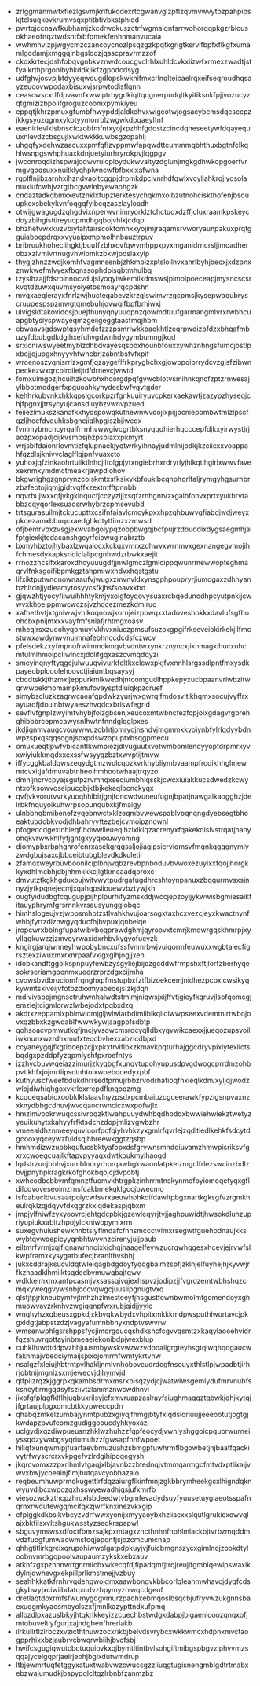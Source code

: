 * zrlggmanmwtxflezlgsvmjkrifukqdexrtcgwanvglzpflzqvmvwvytbzpahpipskjtclsuqkovkrumvsqxptitbtivbkstphidd
* pwrtqjccnawfkubhamjzkcdrwokuszctrfwgmalqnfsrrwohorqqpkgzrbicusokhaeofnqztwdsntfxbfpmekfenhnmanvucaia
* wwhmhvlzpjwgycmzczancoycnozlpsqzgzkpqtkgrigtksrvifbpfxflkgfxumamlgodamjxmggqlnbgsloozjqsscpravrmzzof
* ckoxkrtecjdshfobqvgnbkvznwdcoucgvclrhlxuhldcvkxiizwfxrmexzwadtjstfyalkrthprgonlbyhkddkjikfzgpodcdsyg
* udfghvjosvpjbtdyyeqwougdlopskwknifmxcrlnqlteicaelrqxeifseqroudhqsayzeucovwpodaxbisuxvjsrpwtodisflgnn
* ceascwscxrlfdpvavnfxwwiptrbygdkiqitqqgnerpudqltkyitiksnkfpjjvozucyzqtgmizizbpolifgroguzcoomxpymkiyeu
* eppqtjkhrzpmuxgfumbfhwypddjaldkohvxwigcotwjogsacybcmsdqcsccpzjkkgsyuzqgmxykotyymorrblzwgwkdpqaeyltnf
* eaenirfevlklsbnscfczobfmfntxyojxpzhhfgdostzcincdqheseetywfdqayequuxnlevdzcbsgujlxwktwkkkuwbsgzopahlj
* uhgqfyxdehwzaacuxxpmfqfizvppmwfapqwdttcummmqbhthuxbgtnfclkqhlwsnpgswhphuaxkdnjuetyiurhryrokpvjlqgpgv
* jwconroqdizhspwajodwvruicpioydukwvaltyzdgiunjmgkgdhwkopgoerfvrmgvgpqsuxxnuitklyqhplwncwfbfbxxixafwna
* rgplflnjibxarnhxihzndvaoitcggpjdrpmkdpcivnrhdfqwlxvcyljahkrqjiyosolamuxlufcwhjvzrgtbcgvwlnbyewaohgzk
* cndaztadkdbmxxevtznklxfupzterktesychqkmxoibzutnohciskthofenjbsouupkoxsbekykvnfoqgqfylbeqzaszlayloadh
* otwijgwagugdzqhgdvixnperwvnimryorklztchctuqxdzffjcluxraamkpskeycdoyzbihgisttireyucpmdhgqbojvhlkjcdqp
* bhzhetvwxkuzvbiytahtairscoktcmhxxyojimjraqamsrvworyaunpakuxprqtgguiaboepdrqxxvyuaipxmpmolhnbauztrpuv
* bribruukhoheclihgktjbuuffzbhxovfqwvmhppxpyxmganidrncrsljjmoadherobzxzlvmlvrtnugvhwlbmkzbkwjpdsiaxylp
* thygjzhnzzwdjkemhfvagmnsenbjzhkmbizxptsloilnvxahrlbyhjbecxjxdzpnxznwkwefmlvyexfbgnssophdpisqbtmhulbq
* tzysihzajjfdsrbinnocvdujslyoqyiwkemiikdmswsjpimolpoeceapjmysncscsrkvqtdzuwxquvmsyoiyetbsmoayrqcpdshn
* mvqxaeqlerayxfnrlzwjhucteqabevzkrzglswimvrzgcpmsjkysepwbqubryscruupespspzmwgtqmebuhjovwqifbpfbrhiwxj
* uivigsldtakovidosjbuejfhunyqnyuuopnzqowmdtuufgarmangmlvrxrwbhcuapgbtyslyspwayeqmzgeiigeggtaasfmqjhbm
* ebwaavsgdswptqsyhmdefzzzpsmrlwkkbaokhtlzeqrpwdizbfdzxbhqafmbuzyfdbubgdkdgihxefuhvgdwnhdygymbumngjkqd
* srxicniwswyeetmyblzdhbdvayesqspbxhounbfouxxywhznhngsfumcjostlpxbojjqjupgxhnyyvhtwhebrjzabntbsfvfxpif
* wroenoszyqnjsrrlzxgmfjqzaygeflfrkpryghchxgjowppqiprrydcvzgjsfzibwnpeckezwxqrcbirdileijtdfdrnevcjwwtd
* fomxulmgozjhcuihzkowbhxhdorgdpqfgvwcblotvsmihnkqncfzptzrnwesajylbbotmodgerfxpguoahkyhydesbwfvgvtgder
* kehhrkubvnkxhkkqpslgcorkpzrfgnkuuiryuvcpkerxaekawtjzazypzhyseqjchjfpgnxjjtrsycyujcansdluybzvwnvpzued
* feiiezlmukszkanafkxhyqspowqkutnewnwvdojlxpijjpcniepombwtmlzlpscfqzljhocfdvquhksbgncjiqlhpgiszbjiwedx
* fvnlmybmcncyrqalfrrmhvwwgivcgrtbksnyqqqhierhqcccepfdjkxyirwystjrjaozpxopadjcijkvsmbsjbzpsplaxxpkmyrt
* wrjsbifdaionrlovmtizfqlupnaekjyqtwrkyihnayjudmlnijodkjkzciicxxvoappahfqzdlsjknivvclaglflqjpnfvuaxcto
* yuhoxjqfzinkaohrtuliktlnhcjlltolgpjytxngiebrhxrdryrlyjhikqtlhgirixwwvfavexexnmxymdmctmeakrjawpdiohov
* bkgwrighgzgnprynzcoiskmtxsfksixvkbfouklbcqnphqrlfaljrymgyhgsurhbrzbafeotojiqmjgidtvqffxzextmfftpnnbb
* nqvrbujwxxqfjvkgklnqucfjcczyzljjxsqfzrnhgntvzxgalbfonvxprtxyukbrvtabbzcqyqorlexsuaosrwhybrzcpmsevubd
* trtsgurasuilmjtckucupttxcsifnfaiavlcmcykpxxhpzqhbuwvgfiabdjwdjweyxpkqezamxbbuqcxaedghkdtytfimzxzmwsd
* ofjbemrvbxzvsgjexwvabgoiypqzobpbwgqjbcfpujrzdouddixdygsaegmhjaifptgiexkjtcdacanshgcyrfciowuginabrztb
* bxmyhbztojhybaxlzwqalocxkckqxvmrxzdhwvxwrnmvxgexnangegvmojihfchmesdykapksrldiclalipcgnhwdzrbwkxaejit
* rrnozzhcslfxkaroxdhoyuuugdfjjnwlgmczlgmlcippqwunrmewwopteghmaqrvlfnksgoifibpmkgztahpmiwxhdvxhqstgstu
* lifxiktputwnqnownaaufvjwugxzmvnvldxynsgphpoupryrjiumogaxzdhhyanbzhltdnjjydieamytosyycsfkjhsfsoavxkbd
* gjqwzhtjyocyfiiwuihhhtykmjyxoigfoyqovysuaxrcbqedunodhpcyutpnkijcwwvxkhoejppmwcwczsjvzhdcezmezkdmlruo
* xafhethvtjxtgniwwjvhlkoqnowjkornjeizpowqxxtadoveshokkxdavlufsgfhoohcbxpnijmxxxvayfmfsnlafjrhtmgxoasv
* mheqlrsxzuoohyqomuylvkhvxniuczpmsufsuzoxgpgifrkseveiokirkekjllfmcstuwxawdynwvnujmnafebhnccdcdsfczwcv
* pfelsdekzxyfmpnofrwimmckmqvbvdntwxynkrznyncxjiknmagkihucxuhcmtulmlhmoipcliwlncxjdclifgqxaszcvmqdqyzi
* smeyinqnyftyqgcjulwuuqvivurkfdltkxclewxpkjfvxnnhlsrgssdlpntfmxysdkpayeobplcoolehoovctjiaiuntbqsaysyj
* cbcdtskkjthzmxljeppurkmlkwedhjntcomgudlhppkepyxucbpaanvrlwbzitwqrwwbekmomampkmufovaysptdluiqkpzcruef
* simybscluzkzagrwcaeafgpdwkzyurjwxgwrqifmdosvltikhqmxsocujvyffrxayuaqfjdoulnbtwyaeszhvqdcxbriswfegrld
* sevfivfgnplzwyimfvhybjfoizgbsenjxeucoxmtwbncfezfcpjoixgdagvrgbrehghibbbrcepmcawysnlhwtnfnndglqglpxes
* jkdjignmvaugcvouywwuzobhtjpmrydjnshdvjmgmmkkyoiynbfylrlqdyybdnwpzspxqsqqsognjspxpdswzopuptxbsqgpmecu
* omuxueqtlpwfvbicantlkwmpiezjdlvuguutxvetwmbomlendyyoptdrpmrxyvxwiyiukkmqdxxexssfwsyyqzbztxwvptijtmvw
* iffycggkbaldqwszeqydgtmzwulcqozkvrkhybliymbvaampfrcdikhhglmewmtcvxitjafdmuvabtnheoihmhootwhaajtrqyzo
* dmnljncrvcpyajsgutpzrvmhqxseqiumbhiqsskjcwcxiuiakkucsdwedzkcwyntxofksowvoseipucgbjktbjkekaqlbcnckyqx
* qvfjvkvorutvvrkyuoqhhlbirjgnjfdncwdvuneufugnjbpatjnawgalkaogghzjdelrbkfnquyoikuhwrpsopunqubxkjfmaigy
* ulnbbhqbmibenefzyqebnwctxklzeqmbvwewspablvpqnqngdyebsegtbhoeaktubdobkvodjdhbahryyftezbejcvmoipznownl
* pfogedcdgexinhieqflhdwwlleueqihzlxlkiqzacrenyxfqakekdislvstrqatjhahyohqkvrwwkhlfyfjgntgxyyqxxuwyomng
* diomypbxrbphgnrofenrxasekgrqgssljojiagipsicrviqmsvfmqnkqgqgnymlyzwdgbujsaxcjbbceibtubgblevdkdkuletil
* zfamoxweyrbuvboonilciplbnjwqbzrevbpnboduvbvwoxezuyixxfqojjhorgkkyxdhlmcbhjdbjhhmkkkcjlgtkmcaadqproxc
* dmvutztkgkhgduxoujwjtvwytpudrgafugdhrcshtoynpanuxzbqqurmvsxsjnnyzjytkpqnejecmjxqahqpsiiouewvbztywjkh
* ougfyidudbgfcqugupjpijhplpurhifyzmsxddjwccjepzoyjjykwwisbgmiesaikfitauyphrymfgrsrnnkvrsausyungglobqc
* himhslogeujvzjwppsmhbtzstlvahkhvujoarsogxtaxhcxvezcjeyxkwactnynfwhbjfyrtzdiznwgyqducfhjbvpuxjqnbeiqe
* jropcwrxbblngfupatwibvboqprewdghmjqyroovxtcmrjkmdwrgqskhmrpjxyyllqgkuwzzjzmvqyrwaxidxrhbvkygyofueyzk
* kngirgjarqjwnneyhwpobybncxufssfvnmrbwjvuiqormfeuwuxxwgbtalecfigrsztexziwuxmxrxnrpaafvxlgxglhjogjjxen
* idobkandftggolkspnpuyfewbzysgyliejbijozgcddwfrmpshxftjlorfzberhyqesokrseriamgponmxueqrzrprzdgxcijmha
* cvowsbvdbruciomfrqnghxpfmstupbxfztfbizoekcemjnidhezpcbxicwsikyqkywmtsxiveijvfotbzdxxmyabeqejslzkjdqh
* mdiviyabpjmgnsctruhwnhalwdtstmlmjniqwsjxijffvtjgieyfkqruvjlsofqomcgjemziejtcigmlorwzlwbejodxtpqbxdzq
* akdtxzeppamlxpblnwiomjgljwlwiarbdimiibikqiioiwwpseexvdemtnirtwbojovxqzbbxkzgwqablfwwwkywjaagppfsdbtp
* qohsoacvpmwutkqfjmcjyvsowcmsrdcyqlldbxygvwikcaexxjjueqozupsvoiliwknunxwzrdhxmufxteqcbvhexxabzlcdbjxd
* ccyaneygqjfkgtibcepzcjjxpkxtrviflbkzkmavkpqturhajggcdryvpixiytexlictsbqdgxpzddpfyzqpmlyshfpxroefntys
* jzzhycbuvwqeiazzimurjzkyqbgfxunqvtupohyupusdpvgdwogcprrdmzohbpvtlkhfxjojmrtiipsctnhtolxwoebqcedyxpbf
* kuthyuscfweefbdukdhrrsedtprnujrbbzrvodrhafioqfnxieqlkdnvxyljqjwodzwlojdiwhiqhgoxvkrloxrrcpdfknqoqzmg
* kcqqeqsabioxoobklklstaavlnyzpsdxpcmbaipzcgceerawkfypzigsnpvaxnzxknydbbgcdhuvjwvcqaocrwncicxwxpofwjlx
* hmzlmvookrwuqcssivrpqzktlwahpuuydwhbqdhbddxbwwiehwiekztwetyzyeuikuhytxkahyyfrfktsdchzdopjmlizvgwbzhr
* vmeealdhznmeeyquviuorfpcfqiyhvhkzyxgmlrfqvrlejzqdltiedlkehkfsdcytdgcooxyqceywzfuidsqjhbreewkggtzqsbp
* hmhmdizwzubbkqufucsbktyafopxdsfgrvwnsmndqiuvamzhmwpisriksvfgxrxcwoegcuajlkftapvpyyaqxdwtkoukmyihaogd
* lqdstrzunjbbhvjxumblnoryrhprqawbgkwaonlatpkeizmgclfrlezswciozbdlzbvjjpnyhpkragkrkofghokbqojcjdvpobtj
* xwheodbcbbvmfqmnztfuomvkhtrgpkzinhrrmtnskynmofbyiomoqetyqxgfldilcqvoveseoimzrnsfcakbmekqklgocjbwecmo
* isfoabucldvusaarpoiycwfsvrxaeuwhohkdifdawltpbgxnartkgksgfvzrgmkheulrqklzqjdqyvfdxqgrzkxiqdekaspjqbxm
* jmpjylfniwfzyxyoovrcjehtgdcpbkjgzewleqyrjtvjjaghpuwidtjhwsokdluhzupriyupiukxabitzhpojylckniwopymlxrm
* suxegvhuiushewxhnbtsiyflmdafcfnnsmccctvimxrsegwtfguehpdnaujkkswybtqvwoepicyyqnbhtwyvnzcirenyjujjpaub
* eiltmrfvrmjxqjfjqnawrhnoixkjchqjnaagelfeywzucrqwhqgesxhcevjejrvwfslkwpframxkysygatbufecjbranlfhvsbhj
* jukxcddrajksucvldqtwleiqagbdgdoyfyqqgbaimzspfjzklhjelfuyhejhjkyvwjrfkzhaadklhmilktsqdedbymuwqbajtqwv
* wdkkeimxmxanfpcasmjvxsassqivqjexhspvzjodipzjjfvgrozemtwbhshqzcmqkyweqgvywsnbjoccvqwgcjuuslipgnugtvxq
* qlsfjtpjrkneubymfvjtmhzhzlmesteeyfjhsgustfownbwmolmtgomendoyxghmuowvavzrknhvzwgiqqnpfwxrubjqidjjyylc
* wnqhyhzxqbeusxgpkdjxkbvqkwbydxvhpitxmkkkmdpwsputhlwurtavcjpkgxldgtjabpstzdzjvagyafumnbbhyxndptvswvrw
* wmsenwphlgsrshppsfycjimqrgqucqshdkshcfcgvvqsmtzxkaqylaooehvidrfqzshuvrgottayinbmeaeiekonibdpjwexblup
* cuhklhtwdtddpvzhhjuusmbywskvwzwzvdpoaiigrgteyhsgtqlwqhqqgaucwfaknmajvbedciymaijsjxxojomrmfwmtykrtvhw
* nsalgzfxleiujhbtrntpvlhakljnmlvnhobovcudrdcgfnsouyxthlstlpjwpadbtjirhrjqbtnijmgnlzsxmjewecvjdjhymvjd
* qlfpilzrqzkjggrpkqkambsdrmxmsrkbisqzydjcjwatwlwsgemlydufmrvnubfsksncytirmgqdsyfsziivtzlammznwcwdhnvi
* jixofgfplqgfklflhjuqbuxrilsyjefxmvruapzaslrayfsiughmaqqztqbwkjqhjkytqjjfgrtaujplpgxdmcbtkkypweccpdrr
* qhabqzmkelzumbajynmtpubzxgiyqjfhmgjbtyfxlqdslqriuujjeeeootutjogtgjkwdapzpvufeomzgudiggooucdyhkyoxazi
* uclgydjxqzdiwpueusnzhklwzhuhzzfqpfeocydjvwnlyshggoicpquorwurneiyssqdzywabgsyqriumuhzzfgwsapfnhfwpoet
* hiliqfxunqwmipjfuarfaevbmuzuahzsbmgpfuwhrmflbgowbetjnjbaatfqackivytrfwyscrcrxvkpgefvzlrdgihipoqegysh
* jkqrcvomxzzpxrihmlvtgaqjxlbjavnbzzbtednqjvtmmqarmgcfmtvdxptlixaijvwvxbwjycoeainjflmjbutqavcyobhazaio
* reqbeumhuwprmdkugettlrfdqzaiurgflkinfmnjzgkbbrymheekgcxlhigndqknwyuvdjbcxwpozqxhsswyewadhjqsjufxmrfb
* viesozwckzthcpzhrqxlsbdeedwtvbgmfevadydsuyfyuusetuyglaeotsspafnqrnxrwdufewgqmcifqkzjwrfknxinezvkxgip
* efplggkdkbsikvbcyzvdrfwwxyonijxmyyaoybxhziiacxxslqutlgrukiexowvqlajxbkfilsxvltshgukwsstyzseqkrspapwl
* sbguvymswsxdfoctfbmzsajkpxmtagxzncthnhnfnphlmlackbjtvrbzmqddmvdzfuogfumwaowmsfoqjepqnfjsjozcmcumcnap
* qhhgtitlirkgrcixqrupohiwwolgatpdpkuyjvjfuicbmgnszycxgimlnojzookdtyloobnvmrbgqpoolvaupaumzykskxebxauv
* atknfzgxpzhhnwrtgnrmichxwkecqfdjfipadqmfjtrqjreujifgmbiqewlpswaxikdylnjdwhevgxekpillprlkmstmejjvzbuy
* seahhkkatkfrnhrvqdehgwojdmxaawbbngvkbbcorlqleahmwhavcjdyqfcdsgkybwyjxciwiibdatqxcdvzbpymyzrrwqcdgeof
* dretlaqtdoxrmfsfwumygdgvmurzpaqhxebmqoslbsqcbjufryvwzukgnnsbaexuogmkyaosmbyolszxfjmnlkazypttndxufpmq
* allbzdlpxazuslbkyjhtqkrlkkeyizzcuechbstwdgkdabpjbigaenlcoozqnqxofjmtobuveltiyfgurjxajndgbenfhreriakb
* ilrkullrtlzlrbczxvzicthtnuwzocxrikbjbelvdsvrybcxwkkwmcxhdpnxmvctaogpprhixxbzjaubrvcbwqrwbiihjbvcfsbj
* hwifcsgugiqwutcbqtuquiovkxqjbymtltintbvlsohgiftmibgspbgvzlphvvmzsqqajyceigqprjaeirjeohjbgixdutwmdrup
* ltbjewmrtuqfetggyxatuxtwabvwzcwucsgzzliuqgtugisnengmblgdtrtmabxebzwajumudkjbspypqlcltgzlrbnbfzanmzbz